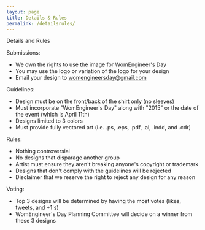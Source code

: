 ```yaml
---
layout: page
title: Details & Rules
permalink: /detailsrules/
---
```


Details and Rules

Submissions:
- We own the rights to use the image for WomEngineer's Day
- You may use the logo or variation of the logo for your design
- Email your design to womengineersday@gmail.com

Guidelines:
- Design must be on the front/back of the shirt only (no sleeves)
- Must incorporate "WomEngineer's Day" along with "2015" or the date of the event (which is April 11th)
- Designs limited to 3 colors
- Must provide fully vectored art (i.e. .ps, .eps, .pdf, .ai, .indd, and .cdr)

Rules:
- Nothing controversial
- No designs that disparage another group
- Artist must ensure they aren't breaking anyone's copyright or trademark
- Designs that don't comply with the guidelines will be rejected
- Disclaimer that we reserve the right to reject any design for any reason

Voting:
- Top 3 designs will be determined by having the most votes (likes, tweets, and +1's)
- WomEngineer's Day Planning Committee will decide on a winner from these 3 designs
